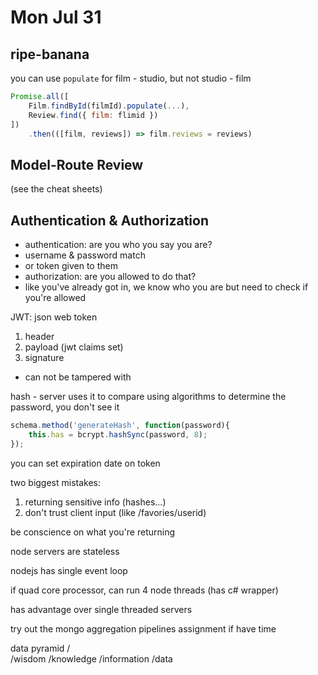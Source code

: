 # Mon Jul 31

## ripe-banana

you can use `populate` for film - studio, but not studio - film

```js
Promise.all([
    Film.findById(filmId).populate(...),
    Review.find({ film: flimid })
])
    .then(([film, reviews]) => film.reviews = reviews)
```

## Model-Route Review

(see the cheat sheets)

## Authentication & Authorization

* authentication: are you who you say you are?
 * username & password match
 * or token given to them
* authorization: are you allowed to do that?
 * like you've already got in, we know who you are but need to check if you're allowed

JWT: json web token
1. header
2. payload (jwt claims set)
3. signature

* can not be tampered with

hash - server uses it to compare using algorithms to determine the password, you don't see it

```js
schema.method('generateHash', function(password){
    this.has = bcrypt.hashSync(password, 8);
});
```

you can set expiration date on token

two biggest mistakes:
1. returning sensitive info (hashes...)
2. don't trust client input (like /favories/userid)

be conscience on what you're returning

node servers are stateless

nodejs has single event loop

if quad core processor, can run 4 node threads (has c# wrapper)

has advantage over single threaded servers

try out the mongo aggregation pipelines assignment if have time

data pyramid
    /\
   /wisdom
  /knowledge
 /information
/data
